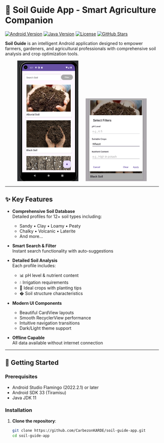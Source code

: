 # 🌱 Soil Guide App - Smart Agriculture Companion

[![Android Version](https://img.shields.io/badge/Android-10%2B-3ddc84?logo=android)](https://www.android.com)
[![Java Version](https://img.shields.io/badge/Java-11-007396?logo=java)](https://www.java.com)
[![License](https://img.shields.io/badge/License-MIT-yellow.svg)](LICENSE)
[![GitHub Stars](https://img.shields.io/github/stars/CarbezonKARDE/soil-guide-app?style=social)](https://github.com/CarbezonKARDE/soil-guide-app)

**Soil Guide** is an intelligent Android application designed to empower farmers, gardeners, and agricultural professionals with comprehensive soil analysis and crop optimization tools.

<p align="center">
  <img src="temp/soil.png" width="200" alt="Main Screen" hspace="10">
  <img src="temp/filter.png" width="200" alt="Detail Screen" hspace="10">
</p>

---

## ✨ Key Features

- **Comprehensive Soil Database**  
  Detailed profiles for 12+ soil types including:
  - Sandy • Clay • Loamy • Peaty 
  - Chalky • Volcanic • Laterite
  - And more...

- **Smart Search & Filter**  
  Instant search functionality with auto-suggestions

- **Detailed Soil Analysis**  
  Each profile includes:
  - 📊 pH level & nutrient content
  - 💧 Irrigation requirements
  - 🌱 Ideal crops with planting tips
  - � Soil structure characteristics

- **Modern UI Components**  
  - Beautiful CardView layouts
  - Smooth RecyclerView performance
  - Intuitive navigation transitions
  - Dark/Light theme support

- **Offline Capable**  
  All data available without internet connection

---

## 🚀 Getting Started

### Prerequisites
- Android Studio Flamingo (2022.2.1) or later
- Android SDK 33 (Tiramisu)
- Java JDK 11

### Installation
1. **Clone the repository**:
   ```bash
   git clone https://github.com/CarbezonKARDE/soil-guide-app.git
   cd soil-guide-app
